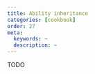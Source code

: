 ```yaml
---
title: Ability inheritance
categories: [cookbook]
order: 27
meta:
  keywords: ~
  description: ~
---
```


TODO
